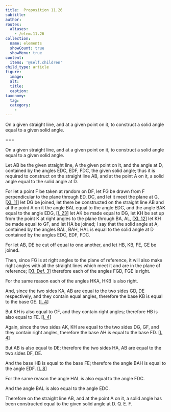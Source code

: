 ```yaml
---
title:  Proposition 11.26
subtitle: 
author:
routes:
  aliases:
    - /elem.11.26
collection:
  name: elements
  showCount: true
  showMenu: true
content:
  items: '@self.children'
child_type: article
figure:
  image:
  alt:
  title:
  caption:
taxonomy:
  tag:
  category:
    - 
---
```


<p><hi rend="ital">On a given straight line, and at a given point on it</hi>, <hi rend="ital">to construct a solid angle equal to a given solid angle.</hi>
      </p>

===

<p><span class="ital">On a given straight line, and at a given point on it</span>, <span class="ital">to construct a solid angle equal to a given solid angle.</span>
      </p>

<p>Let <span class="ital">AB</span> be the given straight line, <span class="ital">A</span> the given point on it, and the angle at <span class="ital">D</span>, contained by the angles <span class="ital">EDC</span>, <span class="ital">EDF</span>, <span class="ital">FDC</span>, the given solid angle; thus it is required to construct on the straight line <span class="ital">AB</span>, and at the point <span class="ital">A</span> on it, a solid angle equal to the solid angle at <span class="ital">D</span>. 
      </p>

<p>For let a point <span class="ital">F</span> be taken at random on <span class="ital">DF</span>, let <span class="ital">FG</span> be drawn from <span class="ital">F</span> perpendicular to the plane through <span class="ital">ED</span>, <span class="ital">DC</span>, and let it meet the plane at <span class="ital">G</span>, [<a href="/elem.11.11">XI. 11</a>] let <span class="ital">DG</span> be joined, let there be constructed on the straight line <span class="ital">AB</span> and at the point <span class="ital">A</span> on it the angle <span class="ital">BAL</span> equal to the angle <span class="ital">EDC</span>, and the angle <span class="ital">BAK</span> equal to the angle <span class="ital">EDG</span>, [<a href="/elem.1.23">I. 23</a>] let <span class="ital">AK</span> be made equal to <span class="ital">DG</span>, <pb n="328"/>let <span class="ital">KH</span> be set up from the point <span class="ital">K</span> at right angles to the plane through <span class="ital">BA</span>, <span class="ital">AL</span>, [<a href="/elem.11.12">XI. 12</a>] let <span class="ital">KH</span> be made equal to <span class="ital">GF</span>, and let <span class="ital">HA</span> be joined; I say that the solid angle at <span class="ital">A</span>, contained by the angles <span class="ital">BAL</span>, <span class="ital">BAH</span>, <span class="ital">HAL</span> is equal to the solid angle at <span class="ital">D</span> contained by the angles <span class="ital">EDC</span>, <span class="ital">EDF</span>, <span class="ital">FDC</span>. </p>

<p>For let <span class="ital">AB</span>, <span class="ital">DE</span> be cut off equal to one another, and let <span class="ital">HB</span>, <span class="ital">KB</span>, <span class="ital">FE</span>, <span class="ital">GE</span> be joined. </p>

<p>Then, since <span class="ital">FG</span> is at right angles to the plane of reference, it will also make right angles with all the straight lines which meet it and are in the plane of reference; [<a href="/elem.11.def.3">XI. Def. 3</a>] therefore each of the angles <span class="ital">FGD</span>, <span class="ital">FGE</span> is right. </p>

<p>For the same reason each of the angles <span class="ital">HKA</span>, <span class="ital">HKB</span> is also right. </p>

<p>And, since the two sides <span class="ital">KA</span>, <span class="ital">AB</span> are equal to the two sides <span class="ital">GD</span>, <span class="ital">DE</span> respectively, and they contain equal angles, therefore the base <span class="ital">KB</span> is equal to the base <span class="ital">GE</span>. [<a href="/elem.1.4">I. 4</a>] </p>

<p>But <span class="ital">KH</span> is also equal to <span class="ital">GF</span>, and they contain right angles; therefore <span class="ital">HB</span> is also equal to <span class="ital">FE</span>. [<a href="/elem.1.4">I. 4</a>] </p>

<p>Again, since the two sides <span class="ital">AK</span>, <span class="ital">KH</span> are equal to the two sides <span class="ital">DG</span>, <span class="ital">GF</span>, and they contain right angles, therefore the base <span class="ital">AH</span> is equal to the base <span class="ital">FD</span>. [<a href="/elem.1.4">I. 4</a>] </p>

<p>But <span class="ital">AB</span> is also equal to <span class="ital">DE</span>; therefore the two sides <span class="ital">HA</span>, <span class="ital">AB</span> are equal to the two sides <span class="ital">DF</span>, <span class="ital">DE</span>. </p>

<p>And the base <span class="ital">HB</span> is equal to the base <span class="ital">FE</span>; therefore the angle <span class="ital">BAH</span> is equal to the angle <span class="ital">EDF</span>. [<a href="/elem.1.8">I. 8</a>] </p>

<p>For the same reason the angle <span class="ital">HAL</span> is also equal to the angle <span class="ital">FDC</span>. </p>

<p>And the angle <span class="ital">BAL</span> is also equal to the angle <span class="ital">EDC</span>. <pb n="329"/></p>

<p>Therefore on the straight line <span class="ital">AB</span>, and at the point <span class="ital">A</span> on it, a solid angle has been constructed equal to the given solid angle at <span class="ital">D</span>. Q. E. F.</p>
